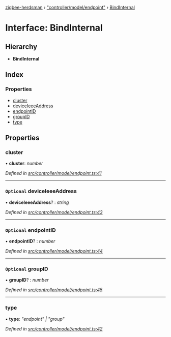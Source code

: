 [zigbee-herdsman](../README.md) › ["controller/model/endpoint"](../modules/_controller_model_endpoint_.md) › [BindInternal](_controller_model_endpoint_.bindinternal.md)

# Interface: BindInternal

## Hierarchy

* **BindInternal**

## Index

### Properties

* [cluster](_controller_model_endpoint_.bindinternal.md#cluster)
* [deviceIeeeAddress](_controller_model_endpoint_.bindinternal.md#optional-deviceieeeaddress)
* [endpointID](_controller_model_endpoint_.bindinternal.md#optional-endpointid)
* [groupID](_controller_model_endpoint_.bindinternal.md#optional-groupid)
* [type](_controller_model_endpoint_.bindinternal.md#type)

## Properties

###  cluster

• **cluster**: *number*

*Defined in [src/controller/model/endpoint.ts:41](https://github.com/Koenkk/zigbee-herdsman/blob/master/src/src/controller/model/endpoint.ts#L41)*

___

### `Optional` deviceIeeeAddress

• **deviceIeeeAddress**? : *string*

*Defined in [src/controller/model/endpoint.ts:43](https://github.com/Koenkk/zigbee-herdsman/blob/master/src/src/controller/model/endpoint.ts#L43)*

___

### `Optional` endpointID

• **endpointID**? : *number*

*Defined in [src/controller/model/endpoint.ts:44](https://github.com/Koenkk/zigbee-herdsman/blob/master/src/src/controller/model/endpoint.ts#L44)*

___

### `Optional` groupID

• **groupID**? : *number*

*Defined in [src/controller/model/endpoint.ts:45](https://github.com/Koenkk/zigbee-herdsman/blob/master/src/src/controller/model/endpoint.ts#L45)*

___

###  type

• **type**: *"endpoint" | "group"*

*Defined in [src/controller/model/endpoint.ts:42](https://github.com/Koenkk/zigbee-herdsman/blob/master/src/src/controller/model/endpoint.ts#L42)*
